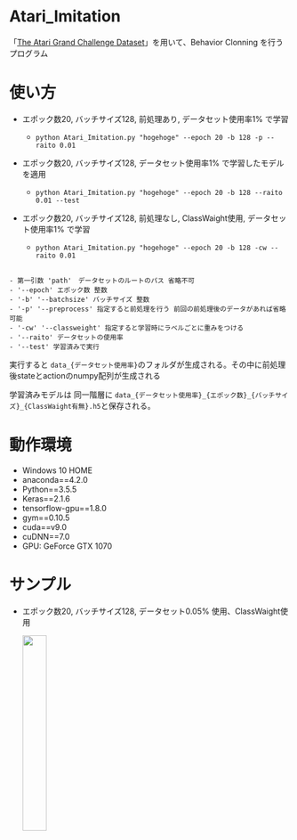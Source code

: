 # Atari_Imitation
「[The Atari Grand Challenge Dataset](http://atarigrandchallenge.com/data)」を用いて、Behavior Clonning を行うプログラム

# 使い方

- エポック数20, バッチサイズ128, 前処理あり, データセット使用率1% で学習
  - `python Atari_Imitation.py "hogehoge" --epoch 20 -b 128 -p --raito 0.01`

- エポック数20, バッチサイズ128, データセット使用率1% で学習したモデルを適用
  - `python Atari_Imitation.py "hogehoge" --epoch 20 -b 128 --raito 0.01 --test`
  
- エポック数20, バッチサイズ128, 前処理なし, ClassWaight使用, データセット使用率1% で学習
  - `python Atari_Imitation.py "hogehoge" --epoch 20 -b 128 -cw --raito 0.01`
  
```

- 第一引数 'path'　データセットのルートのパス 省略不可
- '--epoch' エポック数 整数
- '-b' '--batchsize' バッチサイズ 整数
- '-p' '--preprocess' 指定すると前処理を行う 前回の前処理後のデータがあれば省略可能
- '-cw' '--classweight' 指定すると学習時にラベルごとに重みをつける
- '--raito' データセットの使用率
- '--test' 学習済みで実行

```

実行すると `data_{データセット使用率}`のフォルダが生成される。その中に前処理後stateとactionのnumpy配列が生成される

学習済みモデルは 同一階層に `data_{データセット使用率}_{エポック数}_{バッチサイズ}_{ClassWaight有無}.h5`と保存される。

# 動作環境

- Windows 10 HOME
- anaconda==4.2.0
- Python==3.5.5
- Keras==2.1.6
- tensorflow-gpu==1.8.0
- gym==0.10.5
- cuda==v9.0
- cuDNN==7.0
- GPU: GeForce GTX 1070

# サンプル

- エポック数20, バッチサイズ128, データセット0.05% 使用、ClassWaight使用

  <img src="https://qiita-image-store.s3.amazonaws.com/0/252166/58957189-d593-4f1f-ae8c-b296b9d7a15e.gif" width=30%>
